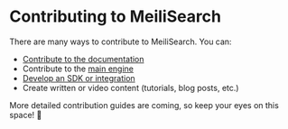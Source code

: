 # Contributing to MeiliSearch

There are many ways to contribute to MeiliSearch. You can:

- [Contribute to the documentation](/learn/contributing/contributing_to_docs.md)
- Contribute to the [main engine](https://github.com/meilisearch/MeiliSearch/blob/master/CONTRIBUTING.md)
- [Develop an SDK or integration](https://github.com/meilisearch/integration-guides#building-an-integration)
- Create written or video content (tutorials, blog posts, etc.)

More detailed contribution guides are coming, so keep your eyes on this space! 👀